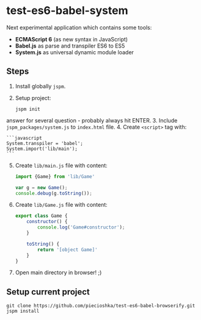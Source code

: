 # test-es6-babel-system

Next experimental application which contains some tools:

 - **ECMAScript 6** (as new syntax in JavaScript)
 - **Babel.js** as parse and transpiler ES6 to ES5
 - **System.js** as universal dynamic module loader

## Steps

1. Install globally `jspm`.
2. Setup project:

    ```
    jspm init
    ```
answer for several question - probably always hit ENTER.
3. Include `jspm_packages/system.js` to `index.html` file.
4. Create `<script>` tag with:

    ```javascript
    System.transpiler = 'babel';
    System.import('lib/main');
    ```

5. Create `lib/main.js` file with content:

    ```javascript
    import {Game} from 'lib/Game'

    var g = new Game();
    console.debug(g.toString());
    ```

6. Create `lib/Game.js` file with content:

    ```javascript
    export class Game {
        constructor() {
            console.log('Game#constructor');
        }

        toString() {
            return '[object Game]'
        }
    }
    ```
7. Open main directory in browser! ;)

## Setup current project

```
git clone https://github.com/piecioshka/test-es6-babel-browserify.git
jspm install
```
